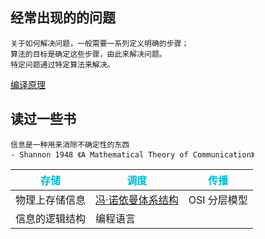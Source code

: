 ## 经常出现的的问题

```
关于如何解决问题，一般需要一系列定义明确的步骤；
算法的目标是确定这些步骤，由此来解决问题。
特定问题通过特定算法来解决。
```

[编译原理]()

## 读过一些书

```
信息是一种用来消除不确定性的东西
- Shannon 1948 《A Mathematical Theory of Communication》
```

<style>
    th {
        color:#00bcd4;
    }
    a{
        display: block;
    }
</style>

<table>
  <thead>
    <tr>
      <th>存储</th>
      <th>调度</th>
      <th>传播</th>
    </tr>
  </thead>
  <tbody>
    <tr>
      <td>物理上存储信息</td>
      <td>
      <a href="/books/blob/main/store/von_neumann_architecture.md" target="_blank">冯·诺依曼体系结构</a>
      </td>
      <td>OSI 分层模型</td>
    </tr>
    <tr>
      <td>信息的逻辑结构</td>
      <td>编程语言</td>
      <td></td>
    </tr>
  </tbody>
</table>
